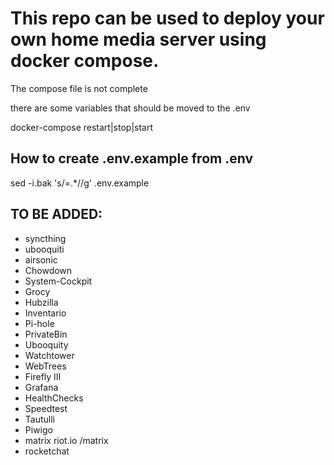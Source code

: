 # This repo can be used to deploy your own home media server using docker compose.


The compose file is not complete


there are some variables that should be moved to the .env 

docker-compose restart|stop|start <container name>

## How to create .env.example from .env


sed -i.bak 's/\=.*//g' .env.example




## TO BE ADDED:
* syncthing
* ubooquiti
* airsonic
* Chowdown
* System-Cockpit
* Grocy
* Hubzilla
* Inventario
* Pi-hole
* PrivateBin
* Ubooquity
* Watchtower
* WebTrees
* Firefly III
* Grafana
* HealthChecks
* Speedtest
* Tautulli
* Piwigo
* matrix riot.io /matrix 
* rocketchat